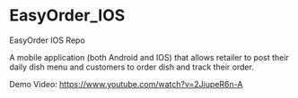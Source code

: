 # EasyOrder_IOS
EasyOrder IOS Repo

A mobile application (both Android and IOS) that allows retailer to post their daily dish menu and customers to order dish and track their order.

Demo Video: https://www.youtube.com/watch?v=2JiupeR6n-A
